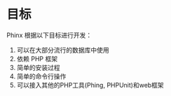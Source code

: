 # 目标

Phinx 根据以下目标进行开发：

1. 可以在大部分流行的数据库中使用
2. 依赖 PHP 框架
3. 简单的安装过程
4. 简单的命令行操作
5. 可以接入其他的PHP工具\(Phing, PHPUnit\)和web框架



